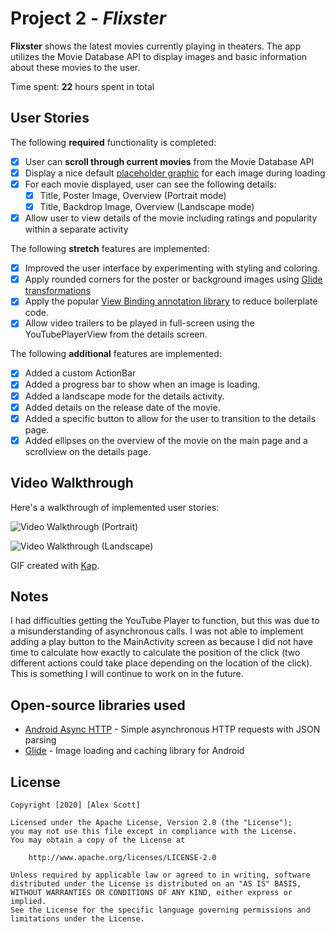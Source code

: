 # Project 2 - *Flixster*

**Flixster** shows the latest movies currently playing in theaters. The app utilizes the Movie Database API to display images and basic information about these movies to the user.

Time spent: **22** hours spent in total

## User Stories

The following **required** functionality is completed:

* [x] User can **scroll through current movies** from the Movie Database API
* [x] Display a nice default [placeholder graphic](https://guides.codepath.org/android/Displaying-Images-with-the-Glide-Library#advanced-usage) for each image during loading
* [x] For each movie displayed, user can see the following details:
  * [x] Title, Poster Image, Overview (Portrait mode)
  * [x] Title, Backdrop Image, Overview (Landscape mode)
* [x] Allow user to view details of the movie including ratings and popularity within a separate activity

The following **stretch** features are implemented:

* [x] Improved the user interface by experimenting with styling and coloring.
* [x] Apply rounded corners for the poster or background images using [Glide transformations](https://guides.codepath.org/android/Displaying-Images-with-the-Glide-Library#transformations)
* [x] Apply the popular [View Binding annotation library](http://guides.codepath.org/android/Reducing-View-Boilerplate-with-ViewBinding) to reduce boilerplate code.
* [x] Allow video trailers to be played in full-screen using the YouTubePlayerView from the details screen.

The following **additional** features are implemented:

* [x] Added a custom ActionBar
* [x] Added a progress bar to show when an image is loading.
* [x] Added a landscape mode for the details activity.
* [x] Added details on the release date of the movie.
* [x] Added a specific button to allow for the user to transition to the details page.
* [x] Added ellipses on the overview of the movie on the main page and a scrollview on the details page.

## Video Walkthrough

Here's a walkthrough of implemented user stories:

<img src='https://imgur.com/L0Xnlls' width='' alt='Video Walkthrough' /> (Portrait)

<img src='https://imgur.com/LB8aVsM' width='' alt='Video Walkthrough' /> (Landscape)


GIF created with [Kap](https://getkap.co/).

## Notes

I had difficulties getting the YouTube Player to function, but this was due to a misunderstanding of asynchronous calls.
I was not able to implement adding a play button to the MainActivity screen as because I did not have time to calculate how exactly 
to calculate the position of the click (two different actions could take place depending on the location of the click). This is 
something I will continue to work on in the future.

## Open-source libraries used

- [Android Async HTTP](https://github.com/loopj/android-async-http) - Simple asynchronous HTTP requests with JSON parsing
- [Glide](https://github.com/bumptech/glide) - Image loading and caching library for Android

## License

    Copyright [2020] [Alex Scott]

    Licensed under the Apache License, Version 2.0 (the "License");
    you may not use this file except in compliance with the License.
    You may obtain a copy of the License at

        http://www.apache.org/licenses/LICENSE-2.0

    Unless required by applicable law or agreed to in writing, software
    distributed under the License is distributed on an "AS IS" BASIS,
    WITHOUT WARRANTIES OR CONDITIONS OF ANY KIND, either express or implied.
    See the License for the specific language governing permissions and
    limitations under the License.
